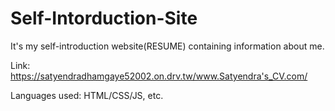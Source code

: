 # Self-Intorduction-Site
It's my self-introduction website(RESUME) containing information about me.

Link:
https://satyendradhamgaye52002.on.drv.tw/www.Satyendra's_CV.com/

Languages used: HTML/CSS/JS, etc.

